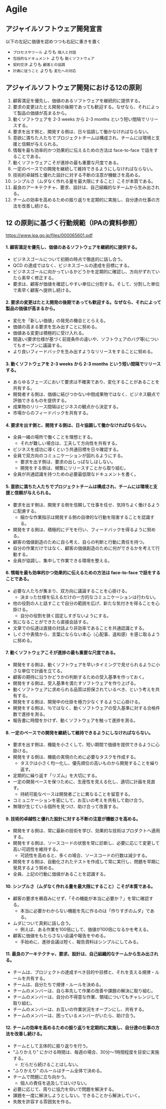 # Agile

## アジャイルソフトウェア開発宣言
以下の左記に価値を認めつつも右記に重きを置く  
- `プロセスやツール` よりも `個人と対話`
- `包括的なドキュメント` よりも `動くソフトウェア`
- `契約交渉` よりも `顧客との協調`
- `計画に従うこと` よりも `変化への対応`

## アジャイルソフトウェア開発における12の原則
1. 顧客満足を優先し、価値のあるソフトウェアを継続的に提供する。
2. 要求の変更はたとえ開発の後期であっても歓迎する。なぜなら、それによって製品の価値が高まるから。
3. 動くソフトウェアを 2-3 weeks から 2-3 months という短い間隔でリリースする。
4. 要求を出す側と、開発する側は、日々協調して働かなければならない。
5. 意欲に満ちた人たちでプロジェクトチームは構成され、チームには環境と支援と信頼が与えられる。
6. 情報を最も効率的かつ効果的に伝えるための方法は face-to-face で話をすることである。
7. 動くソフトウェアこそが進捗の最も重要な尺度である。
8. 一定のペースでの開発を継続して維持できるようにしなければならない。
9. 技術的卓越性と優れた設計に対する不断の注意が機敏さを高める。
10. シンプルさ（ムダなく作れる量を最大限にすること）こそが本質である。
11. 最良のアーキテクチャ、要求、設計は、自己組織的なチームから生み出される。
12. チームの効率を高めるための振り返りを定期的に実施し、自分達の仕事の方法を改善し続ける。

## 12 の原則に基づく行動規範（IPAの資料参照）
https://www.ipa.go.jp/files/000065601.pdf

#### 1. 顧客満足を優先し、価値のあるソフトウェアを継続的に提供する。
- ビジネスゴールについて初期の時点で徹底的に話し合う。
- QCD の達成ではなく、ビジネスゴールの達成を目標にする。
- ビジネスゴールに向かっているかどうかを定期的に確認し、方向がずれていたら素早く修正する。
- 要求は、顧客が価値を確認しやすい単位に分割する。そして、分割した単位で素早く顧客へ提供し続ける。

#### 2. 要求の変更はたとえ開発の後期であっても歓迎する。なぜなら、それによって製品の価値が高まるから。
- 変化を「新しい価値」の発見の機会ととらえる。
- 価値の高まる要求を生み出すことに努める。
- 価値ある変更は積極的に受け入れる。
- 間違い(要求仕様が基づく前提条件の違いや、ソフトウェアのバグ等)についてもオープンに議論する。
- より良いフィードバックを生み出すようなリリースをすることに努める。

#### 3. 動くソフトウェアを 2-3 weeks から 2-3 months という短い間隔でリリースする。
- あらゆるフェーズにおいて要求は不確実であり、変化することがあることを共有する。
- 開発者する側は、価値に結びつかない中間成果物ではなく、ビジネス観点で評価できるものを提供する。
- 成果物のリリース間隔はビジネスの観点から決定する。
- 市場からのフィードバックを共有する。

#### 4. 要求を出す側と、開発する側は、日々協調して働かなければならない。
- 全員一緒の場所で働くことを理想とする。
  - それが難しい場合は、工夫して方向性を共有する。
- ビジネスを成功に導くという共通目標を日々確認する。
- 全員で双方向のコミュニケーションが図れるようにする。
  - 要求を出す側は、要求の出しっぱなしはしない。
  - 開発をする側は、頻繁にリリースすことから取り組む。
- 全員が共通認識を持つための必要最低限なドキュメントを書く。

#### 5. 意欲に満ちた人たちでプロジェクトチームは構成され、チームには環境と支援と信頼が与えられる。
- 要求を出す側は、開発する側を信頼して仕事を任せ、気持ちよく働けるように配慮する。
  - 細かな作業指示は開発する側の自律的な行動を阻害することを認識する。
- 開発をする側は、積極的にデモを行い、フィードバックを得るように努める。
- 顧客の価値創造のために自ら考え、自らの判断と行動に責任を持つ。
- 自分の作業だけではなく、顧客の価値創造のために何ができるかを考えて行動する。
- 全員が協調し、集中して作業できる環境を整える。

#### 6. 情報を最も効率的かつ効果的に伝えるための方法は face-to-face で話をすることである。
- 必要な人たちが集まり、双方向に議論することを心掛ける。
  - 決まった仕様を伝えるだけの一方的なコミュニケーションは行わない。
- 他の役割の人と話すことで自分の範囲を広げ、新たな気付きを得ることを心掛ける。
  - 自分の役割を狭く固定しすぎないようにする。
- 気になることができたら直接会話する。
- 文章での伝達は直接の対話より非効率であることを共通認識とする。
- しぐさや表情から、言葉にならない本心（心配事、違和感）を感じ取るように努める。

#### 7. 動くソフトウェアこそが進捗の最も重要な尺度である。
- 開発をする側は、動くソフトウェアを早いタイミングで見せられるように小さな単位で計画を立てる。
- 顧客の期待に沿うかどうかの判断するための受入基準を作っておく。
- 開発をする側は、受入基準を満たすソフトウェアを作り上げる。
- 動くソフトウェアに求められる品質は担保されているべき、という考えを共有する。
- 開発をする側は、開発中の仕掛を極力少なくするように心掛ける。
- 開発をする側は、％ではなく、動くソフトウェアの受入基準に対する合格件数で進捗を測る。
- 報告書に時間をかけず、動くソフトウェアを触って進捗を測る。

#### 8. 一定のペースでの開発を継続して維持できるようにしなければならない。
- 要求を出す側は、機能を小さくして、短い期間で価値を提供できるように心掛ける。
- 開発をする側は、機能の実現のために必要なタスクを作成する。
  - タスクは小さく均一化し、優先順位の高いものから開発することを繰り返す。
- 定期的に繰り返す「リズム」を大切にする。
- 一定の開発ペースを保つために、生産性を見える化し、適切に計画を見直す。
  - 持続可能なペースは開発者ごとに異なることを留意する。
- コミュニケーションを密にして、お互いの考えを共有して助け合う。
- 無理が生じている個所を見つけ、助け合って改善する。

#### 9. 技術的卓越性と優れた設計に対する不断の注意が機敏さを高める。
- 開発をする側は、常に最新の技術を学び、効果的な技術はプロダクトへ適用する。
- 開発をする側は、ソースコードの状態を常に診断し、必要に応じて変更して高い可読性を維持する。
  - 可読性を高めると、多くの場合、ソースコードの行数は減少する。
- 開発をする側は、自動化されたテストを作成して常に実行し、問題を早期に発見するよう努める。
- 全員、上記の行動に価値があることを認識する。

#### 10. シンプルさ（ムダなく作れる量を最大限にすること）こそが本質である。
- 顧客の要求を鵜吞みにせず、「その機能が本当に必要か？」を常に確認する。
  - 本当に必要かわからない機能を先に作るのは「作りすぎのムダ」である。
- ムダについて真剣に話し合う。
  - 例えば、ある作業を100倍にして、価値が100倍になるかを考える。
- 顧客に価値をもたらさない会議や報告をやめる。
  - 手始めに、進捗会議は短く、報告資料はシンプルにしてみる。

#### 11. 最良のアーキテクチャ、要求、設計は、自己組織的なチームから生み出される。
- チームは、プロジェクトの達成すべき目的や目標と、それを支える規律・ルールを共有する。
- チームは、自分たちで規律・ルールを決める。
- チームのメンバーは、自ら率先して作業の改善や課題の解決に取り組む。
- チームのメンバーは、自分の不得意な作業、領域についてもチャレンジして取り組む。
- チームのメンバーは、お互いの作業状況をオープンにし、共有する。
- チームのメンバーは、困っているメンバーがいたら、助け合う。

#### 12. チームの効率を高めるための振り返りを定期的に実施し、自分達の仕事の方法を改善し続ける。
- チームとして主体的に振り返りを行う。
- “ふりかえり” にかける時間は、毎週の場合、30分〜1時間程度を目安に実施する。
  - だらだら続けることはしない。
- “ふりかえり” のルールはチーム全体で決める。
- チームで問題に立ち向かう。
  - 個人の責任を追及してはいけない。
- 必要に応じて、周りに協力を仰いで問題を解決する。
- 課題を一度に解決しようとしない。できることから解決していく。
- 失敗を許容する雰囲気を作る。
